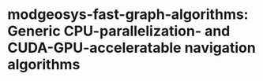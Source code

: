 # modgeosys-fast-graph-algorithms: Generic CPU-parallelization- and CUDA-GPU-acceleratable navigation algorithms